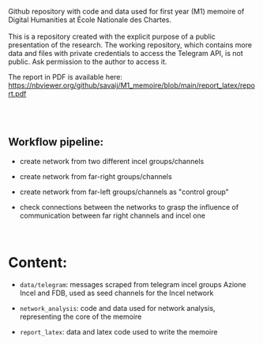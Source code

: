 Github repository with code and data used for first year (M1) memoire of Digital Humanities at École Nationale des Chartes. <br><br>
This is a repository created with the explicit purpose of a public presentation of the research. The working repository, which contains more data and files with private credentials to access the Telegram API, is not public. Ask permission to the author to access it.

The report in PDF is available here: https://nbviewer.org/github/savaij/M1_memoire/blob/main/report_latex/report.pdf 

<br><br>

## Workflow pipeline:
- create network from two different incel groups/channels

- create network from far-right groups/channels

- create network from far-left groups/channels as "control group"

- check connections between the networks to grasp the influence of communication between far right channels and incel one

<br>

# Content:
- `data/telegram`: messages scraped from telegram incel groups Azione Incel and FDB, used as seed channels for the Incel network 

- `network_analysis`: code and data used for network analysis, representing the core of the memoire

- `report_latex`: data and latex code used to write the memoire


